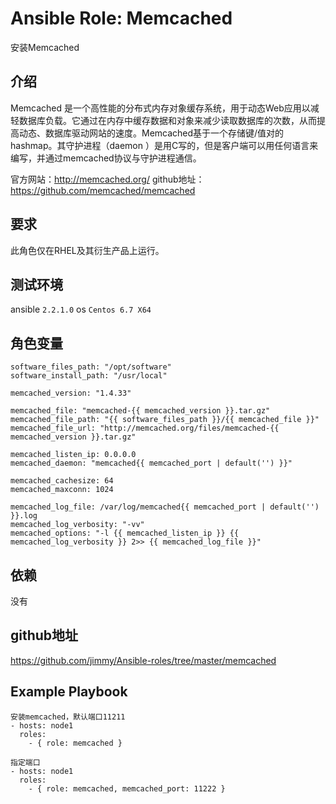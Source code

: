 # Ansible Role: Memcached

安装Memcached

## 介绍
Memcached 是一个高性能的分布式内存对象缓存系统，用于动态Web应用以减轻数据库负载。它通过在内存中缓存数据和对象来减少读取数据库的次数，从而提高动态、数据库驱动网站的速度。Memcached基于一个存储键/值对的hashmap。其守护进程（daemon ）是用C写的，但是客户端可以用任何语言来编写，并通过memcached协议与守护进程通信。

官方网站：http://memcached.org/
github地址： https://github.com/memcached/memcached

## 要求

此角色仅在RHEL及其衍生产品上运行。

## 测试环境

ansible `2.2.1.0`
os `Centos 6.7 X64`

## 角色变量
    software_files_path: "/opt/software"
    software_install_path: "/usr/local"

    memcached_version: "1.4.33"

    memcached_file: "memcached-{{ memcached_version }}.tar.gz"
    memcached_file_path: "{{ software_files_path }}/{{ memcached_file }}"
    memcached_file_url: "http://memcached.org/files/memcached-{{ memcached_version }}.tar.gz"

    memcached_listen_ip: 0.0.0.0
    memcached_daemon: "memcached{{ memcached_port | default('') }}"

    memcached_cachesize: 64
    memcached_maxconn: 1024

    memcached_log_file: /var/log/memcached{{ memcached_port | default('') }}.log
    memcached_log_verbosity: "-vv"
    memcached_options: "-l {{ memcached_listen_ip }} {{ memcached_log_verbosity }} 2>> {{ memcached_log_file }}"
    

## 依赖

没有

## github地址
https://github.com/jimmy/Ansible-roles/tree/master/memcached

## Example Playbook

    安装memcached，默认端口11211
    - hosts: node1
      roles:
        - { role: memcached }

    指定端口
    - hosts: node1
      roles:
        - { role: memcached, memcached_port: 11222 }
